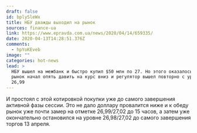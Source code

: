 ```yaml
---
draft: false
id: bplySleWx
title: НБУ дважды выходил на рынок
sources: finance-ua
link: https://www.epravda.com.ua/news/2020/04/14/659335/
date: 2020-04-13T14:28:51.376Z
comments:
  - hpYoKEveb
image: ""
categories: hot-news
lead: >
  НБУ вышел на межбанк и быстро купил $50 млн по 27. Но этого оказалось мало –
  рынок начал опять давить на курс вниз и регулятор вышел повторно с уровнем по
  26,99
---
```

И простоял с этой котировкой покупки уже до самого завершения активной фазы сессии. Это не дало доллару провалится ниже и к обеду рынок уже почти замер на отметке 26,99/27,02 до 15 часов, а затем уже окончательно остановился на уровне 26,98/27,02 до самого завершения торгов 13 апреля.
